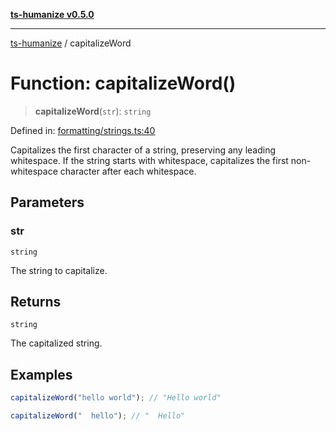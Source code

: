 [**ts-humanize v0.5.0**](../README.md)

***

[ts-humanize](../README.md) / capitalizeWord

# Function: capitalizeWord()

> **capitalizeWord**(`str`): `string`

Defined in: [formatting/strings.ts:40](https://github.com/Shiv-SB/ts-humanize/blob/b20c339cae69f529f20e775917f6cd1ea59de3d9/src/formatting/strings.ts#L40)

Capitalizes the first character of a string, preserving any leading whitespace.
If the string starts with whitespace, capitalizes the first non-whitespace character after each whitespace.

## Parameters

### str

`string`

The string to capitalize.

## Returns

`string`

The capitalized string.

## Examples

```ts
capitalizeWord("hello world"); // "Hello world"
```

```ts
capitalizeWord("  hello"); // "  Hello"
```
